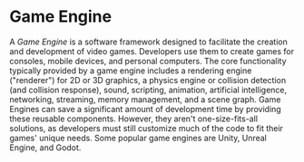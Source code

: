 # Game Engine

A *Game Engine* is a software framework designed to facilitate the creation and development of video games. Developers use them to create games for consoles, mobile devices, and personal computers. The core functionality typically provided by a game engine includes a rendering engine ("renderer") for 2D or 3D graphics, a physics engine or collision detection (and collision response), sound, scripting, animation, artificial intelligence, networking, streaming, memory management, and a scene graph. Game Engines can save a significant amount of development time by providing these reusable components. However, they aren't one-size-fits-all solutions, as developers must still customize much of the code to fit their games' unique needs. Some popular game engines are Unity, Unreal Engine, and Godot.
